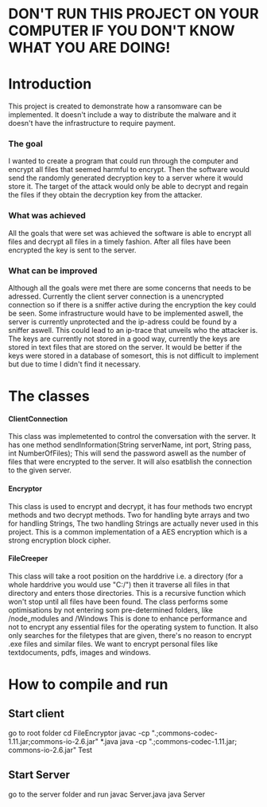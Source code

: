 # DON'T RUN THIS PROJECT ON YOUR COMPUTER IF YOU DON'T KNOW WHAT YOU ARE DOING!
# Introduction
This project is created to demonstrate how a ransomware can be implemented. It doesn't include a way to distribute the malware and it doesn't have the infrastructure to require payment.

### The goal
I wanted to create a program that could run through the computer and encrypt all files that seemed harmful to encrypt. Then the software would send the randomly generated decryption key to a server where it would store it. The target of the attack would only be able to decrypt and regain the files if they obtain the decryption key from the attacker.

### What was achieved
All the goals that were set was achieved the software is able to encrypt all files and decrypt all files in a timely fashion. After all files have been encrypted the key is sent to the server.

### What can be improved
Although all the goals were met there are some concerns that needs to be adressed. Currently the client server connection is a unencrypted connection so if there is a sniffer active during the encryption the key could be seen. Some infrastructure would have to be implemented aswell, the server is currently unprotected and the ip-adress could be found by a sniffer aswell. This could lead to an ip-trace that unveils who the attacker is. The keys are currently not stored in a good way, currently the keys are stored in text files that are stored on the server. It would be better if the keys were stored in a database of somesort, this is not difficult to implement but due to time I didn't find it necessary.

# The classes

#### ClientConnection
This class was implemetented to control the conversation with the server. It has one method sendInformation(String serverName, int port, String pass, int NumberOfFiles); This will send the password aswell as the number of files that were encrypted to the server. It will also esatblish the connection to the given server.

#### Encryptor
This class is used to encrypt and decrypt, it has four methods two encrypt methods and two decrypt methods. Two for handling byte arrays and two for handling Strings, The two handling Strings are actually never used in this project. This is a common implementation of a AES encryption which is a strong encryption block cipher.

#### FileCreeper
This class will take a root position on the harddrive i.e. a directory (for a whole harddrive you would use "C:/") then it traverse all files in that directory and enters those directories. This is a recursive function which won't stop until all files have been found. The class performs some optimisations by not entering som pre-determined folders, like /node_modules and /Windows This is done to enhance performance and not to encrypt any essential files for the operating system to function. It also only searches for the filetypes that are given, there's no reason to encrypt .exe files and similar files. We want to encrypt personal files like textdocuments, pdfs, images and windows.

# How to compile and run
## Start client
go to root folder cd FileEncryptor
javac -cp ".;commons-codec-1.11.jar;commons-io-2.6.jar" *.java
java -cp ".;commons-codec-1.11.jar; commons-io-2.6.jar" Test

## Start Server
go to the server folder and run
javac Server.java
java Server
